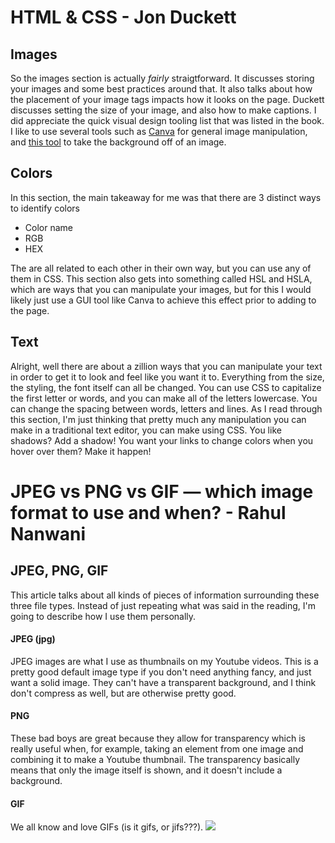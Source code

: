 # HTML & CSS - Jon Duckett

## Images

So the images section is actually *fairly* straigtforward. It discusses storing your images and some best practices around that. It also talks about how the placement of your image tags impacts how it looks on the page. Duckett discusses setting the size of your image, and also how to make captions. I did appreciate the quick visual design tooling list that was listed in the book. I like to use several tools such as [Canva](https://canva.com) for general image manipulation, and [this tool](https://remove.bg) to take the background off of an image.

## Colors

In this section, the main takeaway for me was that there are 3 distinct ways to identify colors
* Color name
* RGB
* HEX

The are all related to each other in their own way, but you can use any of them in CSS. This section also gets into something called HSL and HSLA, which are ways that you can manipulate your images, but for this I would likely just use a GUI tool like Canva to achieve this effect prior to adding to the page.

## Text

Alright, well there are about a zillion ways that you can manipulate your text in order to get it to look and feel like you want it to. Everything from the size, the styling, the font itself can all be changed. You can use CSS to capitalize the first letter or words, and you can make all of the letters lowercase. You can change the spacing between words, letters and lines. As I read through this section, I'm just thinking that pretty much any manipulation you can make in a traditional text editor, you can make using CSS. You like shadows? Add a shadow! You want your links to change colors when you hover over them? Make it happen!

# JPEG vs PNG vs GIF — which image format to use and when? - Rahul Nanwani


## JPEG, PNG, GIF

This article talks about all kinds of pieces of information surrounding these three file types. Instead of just repeating what was said in the reading, I'm going to describe how I use them personally.

#### JPEG (jpg)

JPEG images are what I use as thumbnails on my Youtube videos. This is a pretty good default image type if you don't need anything fancy, and just want a solid image. They can't have a transparent background, and I think don't compress as well, but are otherwise pretty good. 

#### PNG
These bad boys are great because they allow for transparency which is really useful when, for example, taking an element from one image and combining it to make a Youtube thumbnail. The transparency basically means that only the image itself is shown, and it doesn't include a background.

#### GIF
We all know and love GIFs (is it gifs, or jifs???). 
![](https://media.giphy.com/media/26gsccje7r5WUrXsA/giphy.gif)


